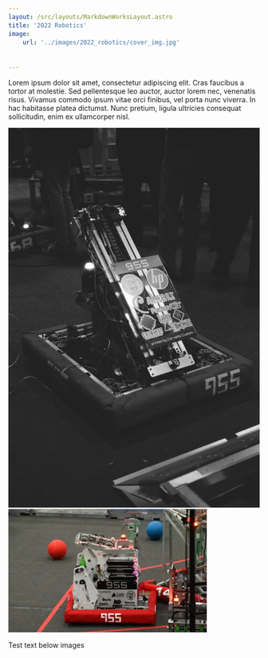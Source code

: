 ```yaml
---
layout: /src/layouts/MarkdownWorksLayout.astro
title: '2022 Robotics'
image:
    url: '../images/2022_robotics/cover_img.jpg'
 

---
```


Lorem ipsum dolor sit amet, consectetur adipiscing elit. Cras faucibus a tortor at molestie. Sed pellentesque leo auctor, auctor lorem nec, venenatis risus. Vivamus commodo ipsum vitae orci finibus, vel porta nunc viverra. In hac habitasse platea dictumst. Nunc pretium, ligula ultricies consequat sollicitudin, enim ex ullamcorper nisl.

<div class="markdown_img_container">
<img class="markdown_image" src="/src/images/2023_robotics/cover_img.webp">
<img class="markdown_image" src="/src/images/2022_robotics/cover_img.webp">
</div>

Test text below images